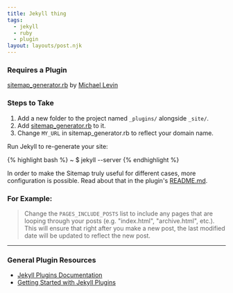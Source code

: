 ```yaml
---
title: Jekyll thing
tags:
  - jekyll
  - ruby
  - plugin
layout: layouts/post.njk
---
```


### Requires a Plugin

[sitemap_generator.rb](https://github.com/whaleen/jekyll-plugins/blob/master/sitemap_generator.rb) by [Michael Levin](https://github.com/kinnetica)

### Steps to Take

1. Add a new folder to the project named ``_plugins/`` alongside ``_site/``.
2. Add [sitemap_generator.rb](https://github.com/whaleen/jekyll-plugins/blob/master/sitemap_generator.rb) to it.
3. Change ``MY_URL``  in sitemap_generator.rb to reflect your domain name.

Run Jekyll to re-generate your site:

{% highlight bash %}
~ $ jekyll --server
{% endhighlight %}

In order to make the Sitemap truly useful for different cases, more configuration is possible. Read about that in the plugin's [README.md](https://github.com/kinnetica/jekyll-plugins/blob/master/README.md).

### For Example:

> Change the ``PAGES_INCLUDE_POSTS`` list to include any pages that are looping through your posts (e.g. "index.html", "archive.html", etc.). This will ensure that right after you make a new post, the last modified date will be updated to reflect the new post.

-------------------------------------

### General Plugin Resources

- [Jekyll Plugins Documentation](http://jekyllrb.com/docs/plugins/)
- [Getting Started with Jekyll Plugins
](http://tech.pro/tutorial/1299/getting-started-with-jekyll-plugins)
